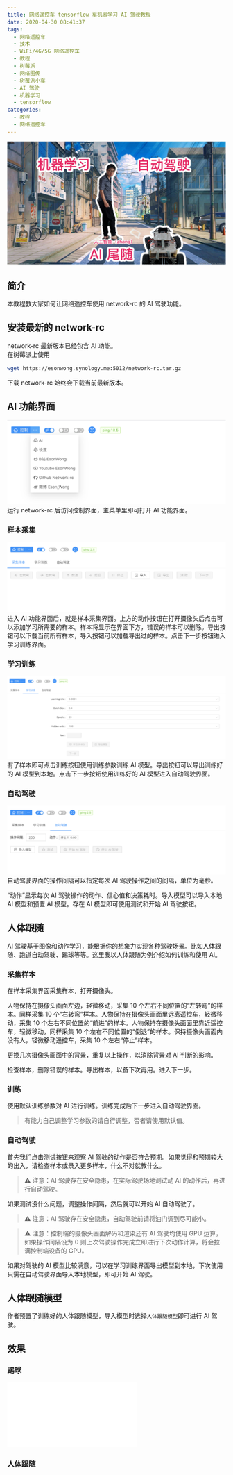 ```yaml
---
title: 网络遥控车 tensorflow 车机器学习 AI 驾驶教程
date: 2020-04-30 08:41:37
tags:
  - 网络遥控车
  - 技术
  - WiFi/4G/5G 网络遥控车
  - 教程
  - 树莓派
  - 网络图传
  - 树莓派小车
  - AI 驾驶
  - 机器学习
  - tensorflow
categories:
  - 教程
  - 网络遥控车
---
```


![AI 驾驶]

<!-- more  -->

## 简介

本教程教大家如何让网络遥控车使用 network-rc 的 AI 驾驶功能。

## 安装最新的 network-rc

network-rc 最新版本已经包含 AI 功能。  
在树莓派上使用

```bash
wget https://esonwong.synology.me:5012/network-rc.tar.gz
```

下载 network-rc 始终会下载当前最新版本。

## AI 功能界面

![network-rc 主菜单]
运行 network-rc 后访问控制界面，主菜单里即可打开 AI 功能界面。

### 样本采集

![network-rc AI 样本采集]
进入 AI 功能界面后，就是样本采集界面。上方的动作按钮在打开摄像头后点击可以添加学习所需要的样本。样本将显示在界面下方，错误的样本可以删除。导出按钮可以下载当前所有样本，导入按钮可以加载导出过的样本。点击下一步按钮进入学习训练界面。

### 学习训练

![network-rc AI 学习训练]
有了样本即可点击训练按钮使用训练参数训练 AI 模型。导出按钮可以导出训练好的 AI 模型到本地。点击下一步按钮使用训练好的 AI 模型进入自动驾驶界面。

### 自动驾驶

![network-rc AI 自动驾驶]
自动驾驶界面的操作间隔可以指定每次 AI 驾驶操作之间的间隔，单位为毫秒。

“动作”显示每次 AI 驾驶操作的动作、信心值和决策耗时。导入模型可以导入本地 AI 模型和预置 AI 模型。存在 AI 模型即可使用测试和开始 AI 驾驶按钮。

## 人体跟随

AI 驾驶基于图像和动作学习，能根据你的想象力实现各种驾驶场景。比如人体跟随、跑道自动驾驶、踢球等等。这里我以人体跟随为例介绍如何训练和使用 AI。

### 采集样本

在样本采集界面采集样本，打开摄像头。

人物保持在摄像头画面左边，轻微移动，采集 10 个左右不同位置的“左转弯”的样本。同样采集 10 个“右转弯”样本。人物保持在摄像头画面里远离遥控车，轻微移动，采集 10 个左右不同位置的“前进”的样本。人物保持在摄像头画面里靠近遥控车，轻微移动，同样采集 10 个左右不同位置的“倒退”的样本。保持摄像头画面内没有人，轻微移动遥控车，采集 10 个左右“停止”样本。

更换几次摄像头画面中的背景，重复以上操作，以消除背景对 AI 判断的影响。

检查样本，删除错误的样本。导出样本，以备下次再用。进入下一步。

### 训练

使用默认训练参数对 AI 进行训练。训练完成后下一步进入自动驾驶界面。

> 有能力自己调整学习参数的请自行调整，否者请使用默认值。

### 自动驾驶

首先我们点击测试按钮来观察 AI 驾驶的动作是否符合预期。如果觉得和预期较大的出入，请检查样本或录入更多样本，什么不对就教什么。

> ⚠️ 注意：AI 驾驶存在安全隐患，在实际驾驶场地测试动 AI 的动作后，再进行自动驾驶。

如果测试没什么问题，调整操作间隔，然后就可以开始 AI 自动驾驶了。

> ⚠️ 注意：AI 驾驶存在安全隐患，自动驾驶前请将油门调到尽可能小。

> ⚠️ 注意：控制端的摄像头画面解码和渲染还有 AI 驾驶均使用 GPU 运算，如果操作间隔设为 0 则上次驾驶操作完成立即进行下次动作计算，将会拉满控制端设备的 GPU。

如果对驾驶的 AI 模型比较满意，可以在学习训练界面导出模型到本地，下次使用只需在自动驾驶界面导入本地模型，即可开始 AI 驾驶。

## 人体跟随模型

作者预置了训练好的人体跟随模型，导入模型时选择`人体跟随模型`即可进行 AI 驾驶。

## 效果
### 踢球
<iframe src="//player.bilibili.com/player.html?aid=837937095&bvid=BV1qg4y1z71q&cid=184788894&page=1" scrolling="no" border="0" frameborder="no" framespacing="0" allowfullscreen="true"> </iframe>

### 人体跟随


[ai 驾驶]: /asset/4G:5G%20网络RC遥控车04%20-%20AI%20学习教程？-封面.jpg
[network-rc 主菜单]: /asset/network-rc-menu.png
[network-rc ai 样本采集]: /asset/network-rc-ai-sample.png
[network-rc ai 学习训练]: /asset/network-rc-ai-learning.png
[network-rc ai 自动驾驶]: /asset/network-rc-ai-drive.png
